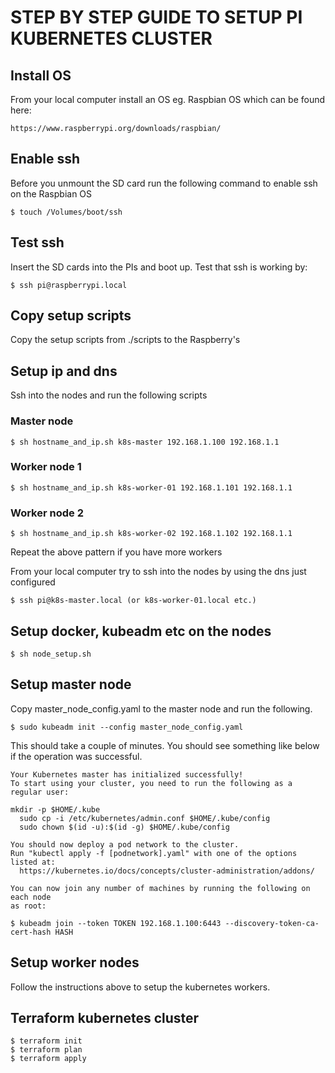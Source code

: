 # STEP BY STEP GUIDE TO SETUP PI KUBERNETES CLUSTER

## Install OS
From your local computer install an OS eg. Raspbian OS which can be found here:
```
https://www.raspberrypi.org/downloads/raspbian/
```

## Enable ssh
Before you unmount the SD card run the following command to enable ssh on the Raspbian OS
```
$ touch /Volumes/boot/ssh
```

## Test ssh
Insert the SD cards into the PIs and boot up. Test that ssh is working by:
```
$ ssh pi@raspberrypi.local
```

## Copy setup scripts
Copy the setup scripts from ./scripts to the Raspberry's

## Setup ip and dns
Ssh into the nodes and run the following scripts

### Master node
```
$ sh hostname_and_ip.sh k8s-master 192.168.1.100 192.168.1.1
```

### Worker node 1
```
$ sh hostname_and_ip.sh k8s-worker-01 192.168.1.101 192.168.1.1
```

### Worker node 2
```
$ sh hostname_and_ip.sh k8s-worker-02 192.168.1.102 192.168.1.1
```

Repeat the above pattern if you have more workers

From your local computer try to ssh into the nodes by using the dns just configured
```
$ ssh pi@k8s-master.local (or k8s-worker-01.local etc.)
```

## Setup docker, kubeadm etc on the nodes
```
$ sh node_setup.sh
```

## Setup master node
Copy master_node_config.yaml to the master node and run the following.
```
$ sudo kubeadm init --config master_node_config.yaml
```

This should take a couple of minutes. You should see something like below if the operation was successful.

```
Your Kubernetes master has initialized successfully!
To start using your cluster, you need to run the following as a regular user:

mkdir -p $HOME/.kube
  sudo cp -i /etc/kubernetes/admin.conf $HOME/.kube/config
  sudo chown $(id -u):$(id -g) $HOME/.kube/config

You should now deploy a pod network to the cluster.
Run "kubectl apply -f [podnetwork].yaml" with one of the options listed at:
  https://kubernetes.io/docs/concepts/cluster-administration/addons/

You can now join any number of machines by running the following on each node
as root:

$ kubeadm join --token TOKEN 192.168.1.100:6443 --discovery-token-ca-cert-hash HASH

```

## Setup worker nodes
Follow the instructions above to setup the kubernetes workers.

## Terraform kubernetes cluster
```
$ terraform init
$ terraform plan
$ terraform apply
```
